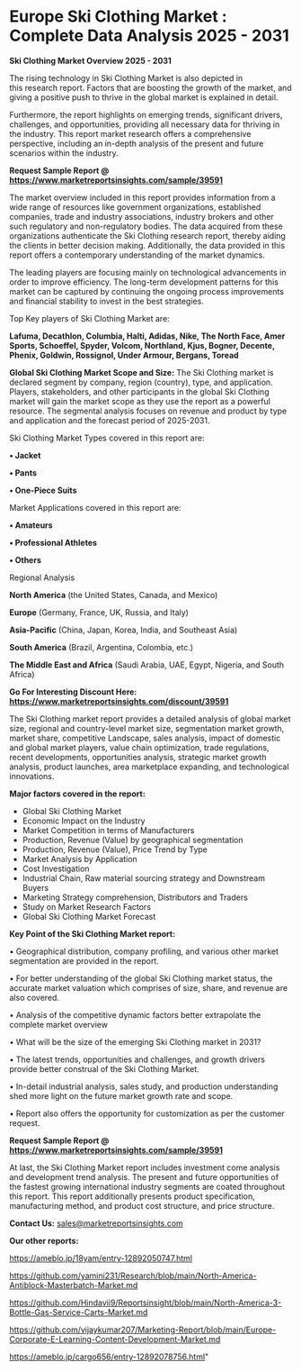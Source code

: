 # Europe Ski Clothing Market : Complete Data Analysis 2025 - 2031

<Strong> Ski Clothing Market Overview 2025 - 2031</strong>

The rising technology in Ski Clothing Market is also depicted in this research report. Factors that are boosting the growth of the market, and giving a positive push to thrive in the global market is explained in detail.

Furthermore, the report highlights on emerging trends, significant drivers, challenges, and opportunities, providing all necessary data for thriving in the industry. This report market research offers a comprehensive perspective, including an in-depth analysis of the present and future scenarios within the industry.

<strong>Request Sample Report @ <a href=https://www.marketreportsinsights.com/sample/39591>https://www.marketreportsinsights.com/sample/39591</a></strong>

The market overview included in this report provides information from a wide range of resources like government organizations, established companies, trade and industry associations, industry brokers and other such regulatory and non-regulatory bodies. The data acquired from these organizations authenticate the Ski Clothing research report, thereby aiding the clients in better decision making. Additionally, the data provided in this report offers a contemporary understanding of the market dynamics.

The leading players are focusing mainly on technological advancements in order to improve efficiency. The long-term development patterns for this market can be captured by continuing the ongoing process improvements and financial stability to invest in the best strategies.

Top Key players of Ski Clothing Market are:

<strong>Lafuma, Decathlon, Columbia, Halti, Adidas, Nike, The North Face, Amer Sports, Schoeffel, Spyder, Volcom, Northland, Kjus, Bogner, Decente, Phenix, Goldwin, Rossignol, Under Armour, Bergans, Toread</strong>

<strong><b>Global Ski Clothing Market Scope and Size:</b></strong>
The Ski Clothing market is declared segment by company, region (country), type, and application. Players, stakeholders, and other participants in the global Ski Clothing market will gain the market scope as they use the report as a powerful resource. The segmental analysis focuses on revenue and product by type and application and the forecast period of 2025-2031.

Ski Clothing Market Types covered in this report are:

<strong>•  Jacket

•  Pants

•  One-Piece Suits</strong>

Market Applications covered in this report are:

<strong>•  Amateurs

•  Professional Athletes

•  Others</strong> 

Regional Analysis

<strong>North America</strong> (the United States, Canada, and Mexico)

<strong>Europe</strong> (Germany, France, UK, Russia, and Italy)

<strong>Asia-Pacific</strong> (China, Japan, Korea, India, and Southeast Asia)

<strong>South America</strong> (Brazil, Argentina, Colombia, etc.)

<strong>The Middle East and Africa</strong> (Saudi Arabia, UAE, Egypt, Nigeria, and South Africa)

<strong>Go For Interesting Discount Here: <a href=https://www.marketreportsinsights.com/discount/39591>https://www.marketreportsinsights.com/discount/39591</a></strong>

The Ski Clothing market report provides a detailed analysis of global market size, regional and country-level market size, segmentation market growth, market share, competitive Landscape, sales analysis, impact of domestic and global market players, value chain optimization, trade regulations, recent developments, opportunities analysis, strategic market growth analysis, product launches, area marketplace expanding, and technological innovations.

<strong><b>Major factors covered in the report:</b></strong>
<ul>
  <li>Global Ski Clothing Market </li>
  <li>Economic Impact on the Industry</li>
  <li>Market Competition in terms of Manufacturers</li>
  <li>Production, Revenue (Value) by geographical segmentation</li>
  <li>Production, Revenue (Value), Price Trend by Type</li>
  <li>Market Analysis by Application</li>
  <li>Cost Investigation</li>
  <li>Industrial Chain, Raw material sourcing strategy and Downstream Buyers</li>
  <li>Marketing Strategy comprehension, Distributors and Traders</li>
  <li>Study on Market Research Factors</li>
  <li>Global Ski Clothing Market Forecast</li>
</ul>

<strong><b>Key Point of the Ski Clothing Market report:</b></strong>

• Geographical distribution, company profiling, and various other market segmentation are provided in the report.

• For better understanding of the global Ski Clothing market status, the accurate market valuation which comprises of size, share, and revenue are also covered.

• Analysis of the competitive dynamic factors better extrapolate the complete market overview

• What will be the size of the emerging Ski Clothing market in 2031?

• The latest trends, opportunities and challenges, and growth drivers provide better construal of the Ski Clothing Market.

• In-detail industrial analysis, sales study, and production understanding shed more light on the future market growth rate and scope.

• Report also offers the opportunity for customization as per the customer request.

<strong>Request Sample Report @ <a href=https://www.marketreportsinsights.com/sample/39591>https://www.marketreportsinsights.com/sample/39591</a></strong>

At last, the Ski Clothing Market report includes investment come analysis and development trend analysis. The present and future opportunities of the fastest growing international industry segments are coated throughout this report. This report additionally presents product specification, manufacturing method, and product cost structure, and price structure.

<strong>Contact Us:</strong>
sales@marketreportsinsights.com

<strong>Our other reports:</strong>

<a href=https://ameblo.jp/18yam/entry-12892050747.html>https://ameblo.jp/18yam/entry-12892050747.html</a>

<a href=https://github.com/yamini231/Research/blob/main/North-America-Antiblock-Masterbatch-Market.md>https://github.com/yamini231/Research/blob/main/North-America-Antiblock-Masterbatch-Market.md</a>

<a href=https://github.com/Hindavii9/Reportsinsight/blob/main/North-America-3-Bottle-Gas-Service-Carts-Market.md>https://github.com/Hindavii9/Reportsinsight/blob/main/North-America-3-Bottle-Gas-Service-Carts-Market.md</a>

<a href=https://github.com/vijaykumar207/Marketing-Report/blob/main/Europe-Corporate-E-Learning-Content-Development-Market.md>https://github.com/vijaykumar207/Marketing-Report/blob/main/Europe-Corporate-E-Learning-Content-Development-Market.md</a>

<a href=https://ameblo.jp/cargo656/entry-12892078756.html>https://ameblo.jp/cargo656/entry-12892078756.html</a>"

